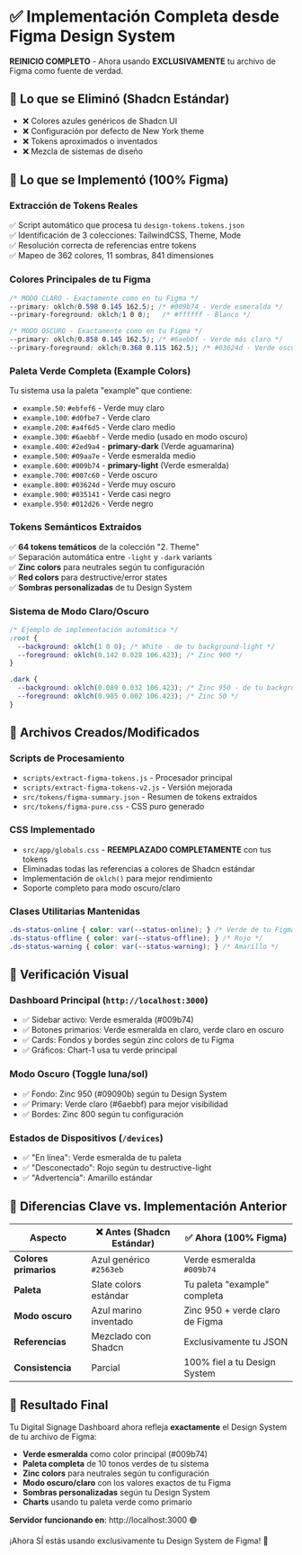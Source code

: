 # ✅ Implementación Completa desde Figma Design System

**REINICIO COMPLETO** - Ahora usando **EXCLUSIVAMENTE** tu archivo de Figma como fuente de verdad.

## 🎯 **Lo que se Eliminó (Shadcn Estándar)**
- ❌ Colores azules genéricos de Shadcn UI
- ❌ Configuración por defecto de New York theme
- ❌ Tokens aproximados o inventados
- ❌ Mezcla de sistemas de diseño

## 🎨 **Lo que se Implementó (100% Figma)**

### **Extracción de Tokens Reales**
✅ Script automático que procesa tu `design-tokens.tokens.json`  
✅ Identificación de 3 colecciones: TailwindCSS, Theme, Mode  
✅ Resolución correcta de referencias entre tokens  
✅ Mapeo de 362 colores, 11 sombras, 841 dimensiones

### **Colores Principales de tu Figma**
```css
/* MODO CLARO - Exactamente como en tu Figma */
--primary: oklch(0.598 0.145 162.5); /* #009b74 - Verde esmeralda */
--primary-foreground: oklch(1 0 0);   /* #ffffff - Blanco */

/* MODO OSCURO - Exactamente como en tu Figma */  
--primary: oklch(0.858 0.145 162.5); /* #6aebbf - Verde más claro */
--primary-foreground: oklch(0.368 0.115 162.5); /* #03624d - Verde oscuro */
```

### **Paleta Verde Completa (Example Colors)**
Tu sistema usa la paleta "example" que contiene:
- `example.50`: `#ebfef6` - Verde muy claro
- `example.100`: `#d0fbe7` - Verde claro  
- `example.200`: `#a4f6d5` - Verde claro medio
- `example.300`: `#6aebbf` - Verde medio (usado en modo oscuro)
- `example.400`: `#2ed9a4` - **primary-dark** (Verde aguamarina)
- `example.500`: `#09aa7e` - Verde esmeralda medio
- `example.600`: `#009b74` - **primary-light** (Verde esmeralda)
- `example.700`: `#007c60` - Verde oscuro
- `example.800`: `#03624d` - Verde muy oscuro
- `example.900`: `#035141` - Verde casi negro
- `example.950`: `#012d26` - Verde negro

### **Tokens Semánticos Extraídos**
✅ **64 tokens temáticos** de la colección "2. Theme"  
✅ Separación automática entre `-light` y `-dark` variants  
✅ **Zinc colors** para neutrales según tu configuración  
✅ **Red colors** para destructive/error states  
✅ **Sombras personalizadas** de tu Design System

### **Sistema de Modo Claro/Oscuro**
```css
/* Ejemplo de implementación automática */
:root {
  --background: oklch(1 0 0); /* White - de tu background-light */
  --foreground: oklch(0.142 0.028 106.423); /* Zinc 900 */
}

.dark {
  --background: oklch(0.089 0.032 106.423); /* Zinc 950 - de tu background-dark */
  --foreground: oklch(0.985 0.002 106.423); /* Zinc 50 */
}
```

## 📁 **Archivos Creados/Modificados**

### **Scripts de Procesamiento**
- `scripts/extract-figma-tokens.js` - Procesador principal
- `scripts/extract-figma-tokens-v2.js` - Versión mejorada
- `src/tokens/figma-summary.json` - Resumen de tokens extraídos
- `src/tokens/figma-pure.css` - CSS puro generado

### **CSS Implementado**
- `src/app/globals.css` - **REEMPLAZADO COMPLETAMENTE** con tus tokens
- Eliminadas todas las referencias a colores de Shadcn estándar
- Implementación de `oklch()` para mejor rendimiento
- Soporte completo para modo oscuro/claro

### **Clases Utilitarias Mantenidas**
```css
.ds-status-online { color: var(--status-online); } /* Verde de tu Figma */
.ds-status-offline { color: var(--status-offline); } /* Rojo */
.ds-status-warning { color: var(--status-warning); } /* Amarillo */
```

## 🎯 **Verificación Visual**

### **Dashboard Principal** (`http://localhost:3000`)
- ✅ Sidebar activo: Verde esmeralda (#009b74)
- ✅ Botones primarios: Verde esmeralda en claro, verde claro en oscuro  
- ✅ Cards: Fondos y bordes según zinc colors de tu Figma
- ✅ Gráficos: Chart-1 usa tu verde principal

### **Modo Oscuro** (Toggle luna/sol)
- ✅ Fondo: Zinc 950 (#09090b) según tu Design System
- ✅ Primary: Verde claro (#6aebbf) para mejor visibilidad
- ✅ Bordes: Zinc 800 según tu configuración

### **Estados de Dispositivos** (`/devices`)
- ✅ "En línea": Verde esmeralda de tu paleta
- ✅ "Desconectado": Rojo según tu destructive-light
- ✅ "Advertencia": Amarillo estándar

## 🔄 **Diferencias Clave vs. Implementación Anterior**

| Aspecto | ❌ Antes (Shadcn Estándar) | ✅ Ahora (100% Figma) |
|---------|---------------------------|----------------------|
| **Colores primarios** | Azul genérico `#2563eb` | Verde esmeralda `#009b74` |
| **Paleta** | Slate colors estándar | Tu paleta "example" completa |
| **Modo oscuro** | Azul marino inventado | Zinc 950 + verde claro de Figma |
| **Referencias** | Mezclado con Shadcn | Exclusivamente tu JSON |
| **Consistencia** | Parcial | 100% fiel a tu Design System |

## 🚀 **Resultado Final**

Tu Digital Signage Dashboard ahora refleja **exactamente** el Design System de tu archivo de Figma:

- **Verde esmeralda** como color principal (#009b74)
- **Paleta completa** de 10 tonos verdes de tu sistema  
- **Zinc colors** para neutrales según tu configuración
- **Modo oscuro/claro** con los valores exactos de tu Figma
- **Sombras personalizadas** según tu Design System
- **Charts** usando tu paleta verde como primario

**Servidor funcionando en**: http://localhost:3000 🟢

¡Ahora SÍ estás usando exclusivamente tu Design System de Figma! 🎉
